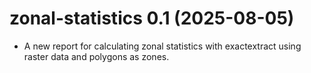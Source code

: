 # zonal-statistics 0.1 (2025-08-05)
- A new report for calculating zonal statistics with exactextract using raster data and polygons as zones.